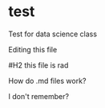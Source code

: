# test
Test for data science class

Editing this file

#H2 this file is rad

How do .md files work?

I don't remember?